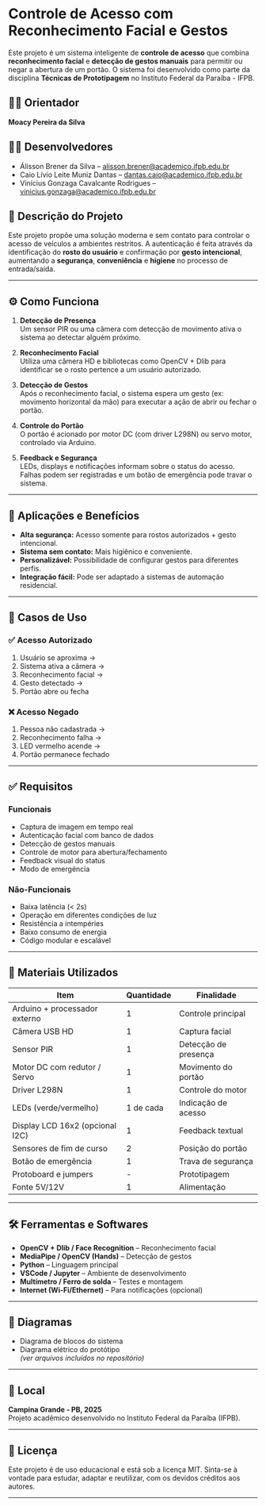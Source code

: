 # Controle de Acesso com Reconhecimento Facial e Gestos

Este projeto é um sistema inteligente de **controle de acesso** que combina **reconhecimento facial** e **detecção de gestos manuais** para permitir ou negar a abertura de um portão. O sistema foi desenvolvido como parte da disciplina **Técnicas de Prototipagem** no Instituto Federal da Paraíba - IFPB.

## 👨‍🏫 Orientador
**Moacy Pereira da Silva**

## 👨‍💻 Desenvolvedores

- Álisson Brener da Silva – [alisson.brener@academico.ifpb.edu.br](mailto:alisson.brener@academico.ifpb.edu.br)  
- Caio Lívio Leite Muniz Dantas – [dantas.caio@academico.ifpb.edu.br](mailto:dantas.caio@academico.ifpb.edu.br)  
- Vinícius Gonzaga Cavalcante Rodrigues – [vinicius.gonzaga@academico.ifpb.edu.br](mailto:vinicius.gonzaga@academico.ifpb.edu.br)

## 📌 Descrição do Projeto

Este projeto propõe uma solução moderna e sem contato para controlar o acesso de veículos a ambientes restritos. A autenticação é feita através da identificação do **rosto do usuário** e confirmação por **gesto intencional**, aumentando a **segurança**, **conveniência** e **higiene** no processo de entrada/saída.

---

## ⚙️ Como Funciona

1. **Detecção de Presença**  
   Um sensor PIR ou uma câmera com detecção de movimento ativa o sistema ao detectar alguém próximo.

2. **Reconhecimento Facial**  
   Utiliza uma câmera HD e bibliotecas como OpenCV + Dlib para identificar se o rosto pertence a um usuário autorizado.

3. **Detecção de Gestos**  
   Após o reconhecimento facial, o sistema espera um gesto (ex: movimento horizontal da mão) para executar a ação de abrir ou fechar o portão.

4. **Controle do Portão**  
   O portão é acionado por motor DC (com driver L298N) ou servo motor, controlado via Arduino.

5. **Feedback e Segurança**  
   LEDs, displays e notificações informam sobre o status do acesso. Falhas podem ser registradas e um botão de emergência pode travar o sistema.

---

## 🎯 Aplicações e Benefícios

- **Alta segurança:** Acesso somente para rostos autorizados + gesto intencional.
- **Sistema sem contato:** Mais higiênico e conveniente.
- **Personalizável:** Possibilidade de configurar gestos para diferentes perfis.
- **Integração fácil:** Pode ser adaptado a sistemas de automação residencial.

---

## 🧪 Casos de Uso

### ✅ Acesso Autorizado
1. Usuário se aproxima →  
2. Sistema ativa a câmera →  
3. Reconhecimento facial →  
4. Gesto detectado →  
5. Portão abre ou fecha

### ❌ Acesso Negado
1. Pessoa não cadastrada →  
2. Reconhecimento falha →  
3. LED vermelho acende →  
4. Portão permanece fechado

---

## ✅ Requisitos

### Funcionais
- Captura de imagem em tempo real
- Autenticação facial com banco de dados
- Detecção de gestos manuais
- Controle de motor para abertura/fechamento
- Feedback visual do status
- Modo de emergência

### Não-Funcionais
- Baixa latência (< 2s)
- Operação em diferentes condições de luz
- Resistência a intempéries
- Baixo consumo de energia
- Código modular e escalável

---

## 🔧 Materiais Utilizados

| Item | Quantidade | Finalidade |
|------|------------|------------|
| Arduino + processador externo | 1 | Controle principal |
| Câmera USB HD | 1 | Captura facial |
| Sensor PIR | 1 | Detecção de presença |
| Motor DC com redutor / Servo | 1 | Movimento do portão |
| Driver L298N | 1 | Controle do motor |
| LEDs (verde/vermelho) | 1 de cada | Indicação de acesso |
| Display LCD 16x2 (opcional I2C) | 1 | Feedback textual |
| Sensores de fim de curso | 2 | Posição do portão |
| Botão de emergência | 1 | Trava de segurança |
| Protoboard e jumpers | - | Prototipagem |
| Fonte 5V/12V | 1 | Alimentação |

---

## 🛠️ Ferramentas e Softwares

- **OpenCV + Dlib / Face Recognition** – Reconhecimento facial  
- **MediaPipe / OpenCV (Hands)** – Detecção de gestos  
- **Python** – Linguagem principal  
- **VSCode / Jupyter** – Ambiente de desenvolvimento  
- **Multímetro / Ferro de solda** – Testes e montagem  
- **Internet (Wi-Fi/Ethernet)** – Para notificações (opcional)

---

## 📐 Diagramas

- Diagrama de blocos do sistema  
- Diagrama elétrico do protótipo  
*(ver arquivos incluídos no repositório)*

---

## 📍 Local

**Campina Grande - PB, 2025**  
Projeto acadêmico desenvolvido no Instituto Federal da Paraíba (IFPB).

---

## 📄 Licença

Este projeto é de uso educacional e está sob a licença MIT. Sinta-se à vontade para estudar, adaptar e reutilizar, com os devidos créditos aos autores.

---

